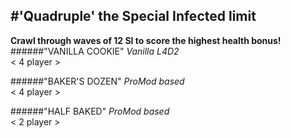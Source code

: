 #'Quadruple' the Special Infected limit 
------------------------------------------------------------------  
**Crawl through waves of 12 SI to score the highest health bonus!**  
######"VANILLA COOKIE" 
_Vanilla L4D2_  
< 4 player >  
  
######"BAKER'S DOZEN"
_ProMod based_  
< 4 player >  
  
######"HALF BAKED" 
_ProMod based_  
< 2 player >  



